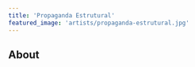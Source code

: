 ```yaml
---
title: 'Propaganda Estrutural'
featured_image: 'artists/propaganda-estrutural.jpg'
---
```


## About


